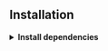## Installation

<details>
<summary><b>Install dependencies</b></summary>

> Some dependencies (not all)

```
bspwm alacritty xrdb sxhkd cava polybar rofi picom dunst feh polkit-gnome fontconfig \
fontconfig-32bit libX11-devel libXinerama-devel libXft-devel gdk-pixbuf gpick xclip \
ImageMagick gvfs gvfs-mtp Thunar tumbler
```

<details>


## Screenshots
![alt text](https://github.com/Sinomor/dots/blob/main/extra/screenshots/1.png)
![alt text](https://github.com/Sinomor/dots/blob/main/extra/screenshots/2.png)


## Special Thanks

 **[Myagko]**(https://github.com/Myagko) *For gtk theme*
 **[Owl]**(https://notabug.org/owl410) *For PR of my repo*
 **[juminai]**(https://github.com/juminai) *For the OSD widget idea*


